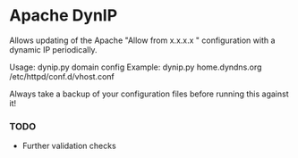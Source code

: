 Apache DynIP
============

Allows updating of the Apache "Allow from x.x.x.x " configuration with a dynamic IP periodically.

Usage:      dynip.py domain config
Example:    dynip.py home.dyndns.org /etc/httpd/conf.d/vhost.conf

Always take a backup of your configuration files before running this against it!

### TODO

* Further validation checks

